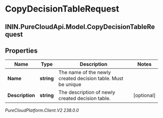 # CopyDecisionTableRequest

## ININ.PureCloudApi.Model.CopyDecisionTableRequest

## Properties

|Name | Type | Description | Notes|
|------------ | ------------- | ------------- | -------------|
| **Name** | **string** | The name of the newly created decision table. Must be unique | |
| **Description** | **string** | The description of newly created decision table. | [optional] |



_PureCloudPlatform.Client.V2 238.0.0_
